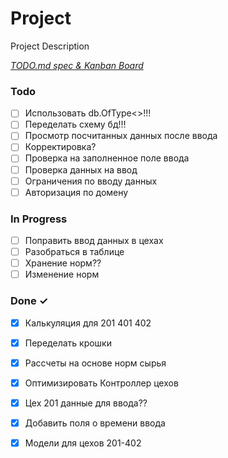 # Project

Project Description

<em>[TODO.md spec & Kanban Board](https://bit.ly/3fCwKfM)</em>

### Todo

- [ ] Использовать db.OfType<>!!!  
- [ ] Переделать схему бд!!!  
- [ ] Просмотр посчитанных данных после ввода  
- [ ] Корректировка?  
- [ ] Проверка на заполненное поле ввода  
- [ ] Проверка данных на ввод  
- [ ] Ограничения по вводу данных  
- [ ] Авторизация по домену  

### In Progress

- [ ] Поправить ввод данных в цехах  
- [ ] Разобраться в таблице  
- [ ] Хранение норм??  
- [ ] Изменение норм  

### Done ✓

- [x] Калькуляция для 201 401 402  
- [x] Переделать крошки  
- [x] Раcсчеты на основе норм сырья  
- [x] Оптимизировать Контроллер цехов  
- [x] Цех 201 данные для ввода??  
- [x] Добавить поля о времени ввода  
- [x] Модели для цехов 201-402  

